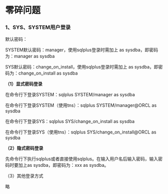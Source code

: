# 零碎问题

### 1、SYS、SYSTEM用户登录

默认密码：

SYSTEM默认密码：manager，使用sqlplus登录时需加上 as sysdba，即密码为：manager as sysdba

SYS默认密码：change\_on\_install，使用sqlplus登录时需加上 as sysdba，即密码为：change\_on\_install as sysdba

**（1）显式密码登录**

在命令行下登录SYSTEM：sqlplus SYSTEM/manager as sysdba

在命令行下登录SYSTEM（使用tns）：sqlplus SYSTEM/manager@ORCL as sysdba

在命令行下登录SYS：sqlplus SYS/change\_on\_install as sysdba

在命令行下登录SYS（使用tns）：sqlplus SYS/change\_on\_install@ORCL as sysdba

**（2）隐式密码登录**

先命令行下执行sqlplus或者直接使用sqlplus。在输入用户名后输入密码，输入密码时要加上as sysdba，即密码为：xxx as sysdba。

（3）其他登录方式

略

